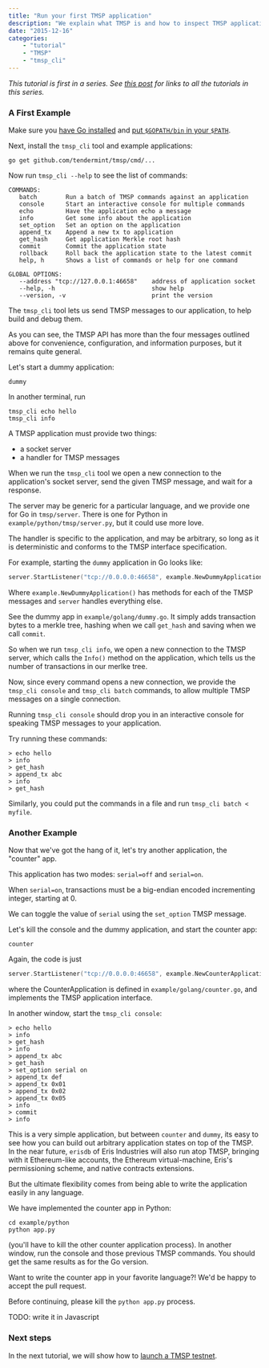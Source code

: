 ```yaml
---
title: "Run your first TMSP application"
description: "We explain what TMSP is and how to inspect TMSP applications using the tmsp_cli tool"
date: "2015-12-16"
categories: 
    - "tutorial"
    - "TMSP"
    - "tmsp_cli"
---
```


_This tutorial is first in a series.  See [this post](/posts/tendermint-socket-protocol/) for links to all the tutorials in this series._


### A First Example

Make sure you [have Go installed](https://golang.org/doc/install) and [put `$GOPATH/bin` in your `$PATH`](https://github.com/tendermint/tendermint/wiki/Setting-GOPATH).

Next, install the `tmsp_cli` tool and example applications:

```
go get github.com/tendermint/tmsp/cmd/...
```

Now run `tmsp_cli --help` to see the list of commands:

```
COMMANDS:
   batch        Run a batch of TMSP commands against an application
   console      Start an interactive console for multiple commands
   echo         Have the application echo a message
   info         Get some info about the application
   set_option   Set an option on the application
   append_tx    Append a new tx to application
   get_hash     Get application Merkle root hash
   commit       Commit the application state
   rollback     Roll back the application state to the latest commit
   help, h      Shows a list of commands or help for one command
   
GLOBAL OPTIONS:
   --address "tcp://127.0.0.1:46658"    address of application socket
   --help, -h                           show help
   --version, -v                        print the version
```

The `tmsp_cli` tool lets us send TMSP messages to our application, to help build and debug them.

As you can see, the TMSP API has more than the four messages outlined above 
for convenience, configuration, and information purposes, but it remains quite general.

Let's start a dummy application:

```
dummy
```

In another terminal, run 

```
tmsp_cli echo hello
tmsp_cli info
```

A TMSP application must provide two things:

  - a socket server
  - a handler for TMSP messages

When we run the `tmsp_cli` tool we open a new connection to the application's socket server, 
send the given TMSP message, and wait for a response.

The server may be generic for a particular language, and we provide one for Go in `tmsp/server`.
There is one for Python in `example/python/tmsp/server.py`, but it could use more love.

The handler is specific to the application, and may be arbitrary, 
so long as it is deterministic and conforms to the TMSP interface specification.

For example, starting the `dummy` application in Go looks like:

```go
server.StartListener("tcp://0.0.0.0:46658", example.NewDummyApplication())
```

Where `example.NewDummyApplication()` has methods for each of the TMSP messages and `server` handles everything else.

See the dummy app in `example/golang/dummy.go`. It simply adds transaction bytes to a merkle tree, hashing when we call `get_hash` and saving when we call `commit`.

So when we run `tmsp_cli info`, we open a new connection to the TMSP server, which calls the `Info()` method on the application, which tells us the number of transactions in our merlke tree.

Now, since every command opens a new connection, we provide the `tmsp_cli console` and `tmsp_cli batch` commands, 
to allow multiple TMSP messages on a single connection.

Running `tmsp_cli console` should drop you in an interactive console for speaking TMSP messages to your application.

Try running these commands:

```
> echo hello
> info
> get_hash
> append_tx abc
> info
> get_hash
```

Similarly, you could put the commands in a file and run `tmsp_cli batch < myfile`.

### Another Example

Now that we've got the hang of it, let's try another application, the "counter" app.

This application has two modes: `serial=off` and `serial=on`.

When `serial=on`, transactions must be a big-endian encoded incrementing integer, starting at 0.

We can toggle the value of `serial` using the `set_option` TMSP message.

Let's kill the console and the dummy application, and start the counter app:

```
counter
```

Again, the code is just 

```go
server.StartListener("tcp://0.0.0.0:46658", example.NewCounterApplication())
```

where the CounterApplication is defined in `example/golang/counter.go`, and implements the TMSP application interface.

In another window, start the `tmsp_cli console`:

```
> echo hello
> info
> get_hash
> info
> append_tx abc
> get_hash
> set_option serial on
> append_tx def
> append_tx 0x01
> append_tx 0x02
> append_tx 0x05
> info
> commit
> info
```

This is a very simple application, but between `counter` and `dummy`, its easy to see how you can build out arbitrary application states on top of the TMSP.
In the near future, `erisdb` of Eris Industries will also run atop TMSP, bringing with it Ethereum-like accounts, the Ethereum virtual-machine, Eris's permissioning scheme, and native contracts extensions.

But the ultimate flexibility comes from being able to write the application easily in any language. 

We have implemented the counter app in Python:

```
cd example/python
python app.py
```

(you'll have to kill the other counter application process). 
In another window, run the console and those previous TMSP commands. 
You should get the same results as for the Go version.

Want to write the counter app in your favorite language?! We'd be happy to accept the pull request.

Before continuing, please kill the `python app.py` process.

TODO: write it in Javascript

### Next steps

In the next tutorial, we will show how to [launch a TMSP testnet](/tutorials/launch-a-tmsp-testnet).
